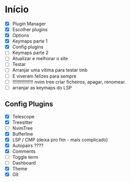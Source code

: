 # Início
- [x] Plugin Manager
- [x] Escolher plugins
- [x] Options
- [x] Keymaps parte 1
- [x] Config plugins
- [ ] Keymaps parte 2
- [ ] Atualizar e melhorar o site
- [ ] Testar
- [ ] Arranjar uma vítima para testar tmb
- [ ] E viveram felizes para sempre
- [ ] !!!!!!!!!!!!!!!! nvim tree criar ficheiros, apagar, renomear.
- [ ] arranjar as keymaps do LSP

## Config Plugins
- [x] Telescope
- [x] Treesitter
- [ ] NvimTree
- [x] Bufferline
- [x] LSP / CMP (deixa pro fim - mais complicado)
- [x] Autopairs ????
- [x] Comments
- [ ] Toggle term
- [ ] Dashboard
- [x] Theme
- [x] Git